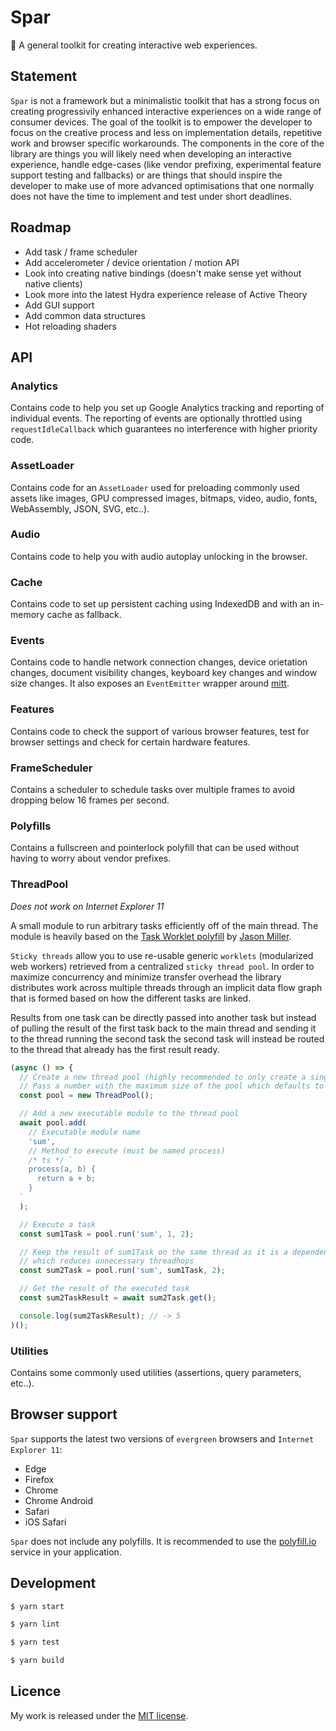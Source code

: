 # Spar

🌲 A general toolkit for creating interactive web experiences.

## Statement

`Spar` is not a framework but a minimalistic toolkit that has a strong focus on creating progressivily enhanced interactive experiences on a wide range of consumer devices. The goal of the toolkit is to empower the developer to focus on the creative process and less on implementation details, repetitive work and browser specific workarounds. The components in the core of the library are things you will likely need when developing an interactive experience, handle edge-cases (like vendor prefixing, experimental feature support testing and fallbacks) or are things that should inspire the developer to make use of more advanced optimisations that one normally does not have the time to implement and test under short deadlines.

## Roadmap

- Add task / frame scheduler
- Add accelerometer / device orientation / motion API
- Look into creating native bindings (doesn't make sense yet without native clients)
- Look more into the latest Hydra experience release of Active Theory
- Add GUI support
- Add common data structures
- Hot reloading shaders

## API

### Analytics

Contains code to help you set up Google Analytics tracking and reporting of individual events. The reporting of events are optionally throttled using `requestIdleCallback` which guarantees no interference with higher priority code.

### AssetLoader

Contains code for an `AssetLoader` used for preloading commonly used assets like images, GPU compressed images, bitmaps, video, audio, fonts, WebAssembly, JSON, SVG, etc..).

### Audio

Contains code to help you with audio autoplay unlocking in the browser.

### Cache

Contains code to set up persistent caching using IndexedDB and with an in-memory cache as fallback.

### Events

Contains code to handle network connection changes, device orietation changes, document visibility changes, keyboard key changes and window size changes. It also exposes an `EventEmitter` wrapper around [mitt](https://github.com/developit/mitt).

### Features

Contains code to check the support of various browser features, test for browser settings and check for certain hardware features.

### FrameScheduler

Contains a scheduler to schedule tasks over multiple frames to avoid dropping below 16 frames per second.

### Polyfills

Contains a fullscreen and pointerlock polyfill that can be used without having to worry about vendor prefixes.

### ThreadPool

_Does not work on Internet Explorer 11_

A small module to run arbitrary tasks efficiently off of the main thread. The module is heavily based on the [Task Worklet polyfill](https://github.com/developit/task-worklet/) by [Jason Miller](https://github.com/developit).

`Sticky threads` allow you to use re-usable generic `worklets` (modularized web workers) retrieved from a centralized `sticky thread pool`. In order to maximize concurrency and minimize transfer overhead the library distributes work across multiple threads through an implicit data flow graph that is formed based on how the different tasks are linked.

Results from one task can be directly passed into another task but instead of pulling the result of the first task back to the main thread and sending it to the thread running the second task the second task will instead be routed to the thread that already has the first result ready.

```ts
(async () => {
  // Create a new thread pool (highly recommended to only create a single instance)
  // Pass a number with the maximum size of the pool which defaults to CPU cores with a maximum of 4 threads.
  const pool = new ThreadPool();

  // Add a new executable module to the thread pool
  await pool.add(
    // Executable module name
    'sum',
    // Method to execute (must be named process)
    /* ts */ `
    process(a, b) {
      return a + b;
    }
  `
  );

  // Execute a task
  const sum1Task = pool.run('sum', 1, 2);

  // Keep the result of sum1Task on the same thread as it is a dependency
  // which reduces unnecessary threadhops
  const sum2Task = pool.run('sum', sum1Task, 2);

  // Get the result of the executed task
  const sum2TaskResult = await sum2Task.get();

  console.log(sum2TaskResult); // -> 5
)();
```

### Utilities

Contains some commonly used utilities (assertions, query parameters, etc..).

## Browser support

`Spar` supports the latest two versions of `evergreen` browsers and `Internet Explorer 11`:

- Edge
- Firefox
- Chrome
- Chrome Android
- Safari
- iOS Safari

`Spar` does not include any polyfills. It is recommended to use the [polyfill.io](https://polyfill.io/v3/) service in your application.

## Development

```sh
$ yarn start

$ yarn lint

$ yarn test

$ yarn build
```

## Licence

My work is released under the [MIT license](https://raw.githubusercontent.com/TimvanScherpenzeel/alpine-toolkit/master/LICENSE).
